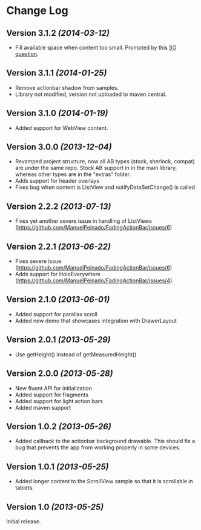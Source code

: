 Change Log
=======================================

Version 3.1.2 *(2014-03-12)*
----------------------------
 * Fill available space when content too small. Prompted by this [SO question](http://stackoverflow.com/questions/22332696/fadingactionbar-linearlayout-does-not-match-parent).


Version 3.1.1 *(2014-01-25)*
----------------------------
 * Remove actionbar shadow from samples.
 * Library not modified, version not uploaded to maven central.


Version 3.1.0 *(2014-01-19)*
----------------------------
 * Added support for WebView content.

Version 3.0.0 *(2013-12-04)*
----------------------------
 * Revamped project structure, now all AB types (stock, sherlock, compat) are under the same repo. Stock AB support in in the main library, whereas other types are in the "extras" folder.
* Adds support for header overlays
* Fixes bug when content is ListView and notifyDataSetChange() is called

Version 2.2.2 *(2013-07-13)*
----------------------------
* Fixes yet another severe issue in handling of ListViews (https://github.com/ManuelPeinado/FadingActionBar/issues/6)

Version 2.2.1 *(2013-06-22)*
----------------------------
* Fixes severe issue (https://github.com/ManuelPeinado/FadingActionBar/issues/6)
* Adds support for HoloEverywhere (https://github.com/ManuelPeinado/FadingActionBar/issues/4).

Version 2.1.0 *(2013-06-01)*
----------------------------
* Added support for parallax scroll
* Added new demo that showcases integration with DrawerLayout

Version 2.0.1 *(2013-05-29)*
----------------------------
 * Use getHeight() instead of getMeasuredHeight()

Version 2.0.0 *(2013-05-28)*
----------------------------
 * New fluent API for initialization
 * Added support for fragments
 * Added support for light action bars
 * Added maven support
 
Version 1.0.2 *(2013-05-26)*
----------------------------
 * Added callback to the actionbar background drawable. This should fix a bug that prevents the app from working properly in some devices.

Version 1.0.1 *(2013-05-25)*
----------------------------

 * Added longer content to the ScrollView sample so that it is scrollable in tablets.

Version 1.0 *(2013-05-25)*
----------------------------
Initial release.
